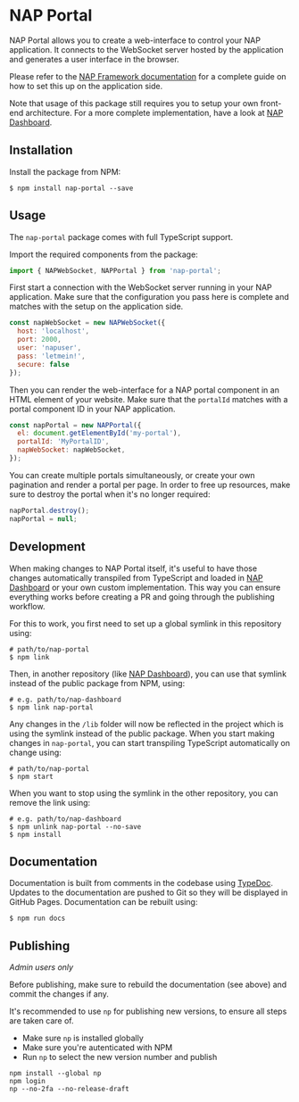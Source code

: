 # NAP Portal

NAP Portal allows you to create a web-interface to control your NAP application. It connects to the WebSocket server hosted by the application and generates a user interface in the browser.

Please refer to the [NAP Framework documentation](https://docs.nap.tech) for a complete guide on how to set this up on the application side.

Note that usage of this package still requires you to setup your own front-end architecture. For a more complete implementation, have a look at [NAP Dashboard](https://github.com/napframework/nap-dashboard).

## Installation

Install the package from NPM:

```shell
$ npm install nap-portal --save
```

## Usage

The `nap-portal` package comes with full TypeScript support.

Import the required components from the package:

```javascript
import { NAPWebSocket, NAPPortal } from 'nap-portal';
```

First start a connection with the WebSocket server running in your NAP application. Make sure that the configuration you pass here is complete and matches with the setup on the application side.

```javascript
const napWebSocket = new NAPWebSocket({
  host: 'localhost',
  port: 2000,
  user: 'napuser',
  pass: 'letmein!',
  secure: false
});
```

Then you can render the web-interface for a NAP portal component in an HTML element of your website. Make sure that the `portalId` matches with a portal component ID in your NAP application.

```javascript
const napPortal = new NAPPortal({
  el: document.getElementById('my-portal'),
  portalId: 'MyPortalID',
  napWebSocket: napWebSocket,
});
```

You can create multiple portals simultaneously, or create your own pagination and render a portal per page. In order to free up resources, make sure to destroy the portal when it's no longer required:

```javascript
napPortal.destroy();
napPortal = null;
```

## Development

When making changes to NAP Portal itself, it's useful to have those changes automatically transpiled from TypeScript and loaded in [NAP Dashboard](https://github.com/napframework/nap-dashboard) or your own custom implementation. This way you can ensure everything works before creating a PR and going through the publishing workflow.

For this to work, you first need to set up a global symlink in this repository using:

```shell
# path/to/nap-portal
$ npm link
```

Then, in another repository (like [NAP Dashboard](https://github.com/napframework/nap-dashboard)), you can use that symlink instead of the public package from NPM, using:

```shell
# e.g. path/to/nap-dashboard
$ npm link nap-portal
```

Any changes in the `/lib` folder will now be reflected in the project which is using the symlink instead of the public package. When you start making changes in `nap-portal`, you can start transpiling TypeScript automatically on change using:

```shell
# path/to/nap-portal
$ npm start
```

When you want to stop using the symlink in the other repository, you can remove the link using:

```shell
# e.g. path/to/nap-dashboard
$ npm unlink nap-portal --no-save
$ npm install
```

## Documentation

Documentation is built from comments in the codebase using [TypeDoc](https://typedoc.org/). Updates to the documentation are pushed to Git so they will be displayed in GitHub Pages. Documentation can be rebuilt using:

```shell
$ npm run docs
```

## Publishing

_Admin users only_

Before publishing, make sure to rebuild the documentation (see above) and commit the changes if any.

It's recommended to use `np` for publishing new versions, to ensure all steps are taken care of.
- Make sure `np` is installed globally
- Make sure you're autenticated with NPM
- Run `np` to select the new version number and publish

```shell
npm install --global np
npm login
np --no-2fa --no-release-draft
```
